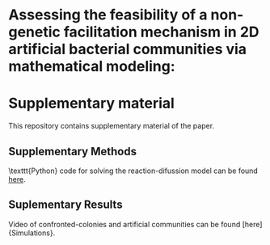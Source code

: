 # Assessing the feasibility of a non-genetic facilitation mechanism in 2D artificial bacterial communities via mathematical modeling:
# Supplementary material

This repository contains supplementary material of the paper.

## Supplementary Methods

\texttt{Python} code for solving the reaction-difussion model can be found [here](Code/ScriptASR.py).

## Suplementary Results

Video of confronted-colonies and artificial communities can be found [here]{Simulations}.
